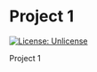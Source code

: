 # Project 1

[![License: Unlicense](https://img.shields.io/badge/license-Unlicense-blue.svg)](http://unlicense.org/)

Project 1
